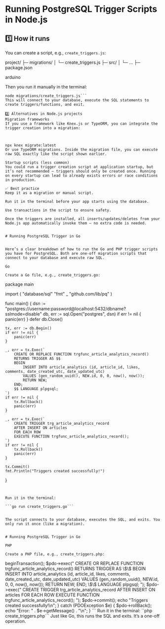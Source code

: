 



# Running PostgreSQL Trigger Scripts in Node.js

## 1️⃣ How it runs

You can create a script, e.g., `create_triggers.js`:

project/
├─ migrations/
│ └─ create_triggers.js
├─ src/
│ └─ ...
├─ package.json

arduino


Then you run it manually in the terminal:

```
node migrations/create_triggers.js```
This will connect to your database, execute the SQL statements to create triggers/functions, and exit.

2️⃣ Alternatives in Node.js projects
Migration frameworks
If you use a framework like Knex.js or TypeORM, you can integrate the trigger creation into a migration:



npx knex migrate:latest
Or use TypeORM migrations. Inside the migration file, you can execute raw SQL exactly like the script shown earlier.

Startup scripts (less common)
You could run a trigger creation script at application startup, but it’s not recommended — triggers should only be created once. Running on every startup can lead to already exists errors or race conditions in production.

✅ Best practice
Keep it as a migration or manual script.

Run it in the terminal before your app starts using the database.

Use transactions in the script to ensure safety.

Once the triggers are installed, all inserts/updates/deletes from your Node.js app automatically invoke them — no extra code is needed.


# Running PostgreSQL Trigger in Go


Here’s a clear breakdown of how to run the Go and PHP trigger scripts you have for PostgreSQL. Both are one-off migration scripts that connect to your database and execute raw SQL.

Go

Create a Go file, e.g., create_triggers.go:
```
package main

import (
    "database/sql"
    "fmt"
    _ "github.com/lib/pq"
)

func main() {
    dsn := "postgres://username:password@localhost:5432/dbname?sslmode=disable"
    db, err := sql.Open("postgres", dsn)
    if err != nil {
        panic(err)
    }
    defer db.Close()

    tx, err := db.Begin()
    if err != nil {
        panic(err)
    }

    _, err = tx.Exec(`
        CREATE OR REPLACE FUNCTION trgfunc_article_analytics_record()
        RETURNS TRIGGER AS $$
        BEGIN
            INSERT INTO article_analytics (id, article_id, likes, comments, date_created_utc, date_updated_utc)
            VALUES (gen_random_uuid(), NEW.id, 0, 0, now(), now());
            RETURN NEW;
        END;
        $$ LANGUAGE plpgsql;
    `)
    if err != nil {
        tx.Rollback()
        panic(err)
    }

    _, err = tx.Exec(`
        CREATE TRIGGER trg_article_analytics_record
        AFTER INSERT ON articles
        FOR EACH ROW
        EXECUTE FUNCTION trgfunc_article_analytics_record();
    `)
    if err != nil {
        tx.Rollback()
        panic(err)
    }

    tx.Commit()
    fmt.Println("Triggers created successfully!")
}

```


Run it in the terminal:

```go run create_triggers.go```


The script connects to your database, executes the SQL, and exits. You only run it once (like a migration).


# Running PostgreSQL Trigger in Go

PHP

Create a PHP file, e.g., create_triggers.php:
```
<?php
$dsn = "pgsql:host=localhost;port=5432;dbname=your_db;user=your_user;password=your_password";

try {
    $pdo = new PDO($dsn);

    $pdo->beginTransaction();

    $pdo->exec("
        CREATE OR REPLACE FUNCTION trgfunc_article_analytics_record()
        RETURNS TRIGGER AS \$\$
        BEGIN
            INSERT INTO article_analytics (id, article_id, likes, comments, date_created_utc, date_updated_utc)
            VALUES (gen_random_uuid(), NEW.id, 0, 0, now(), now());
            RETURN NEW;
        END;
        \$\$ LANGUAGE plpgsql;
    ");

    $pdo->exec("
        CREATE TRIGGER trg_article_analytics_record
        AFTER INSERT ON articles
        FOR EACH ROW
        EXECUTE FUNCTION trgfunc_article_analytics_record();
    ");

    $pdo->commit();
    echo "Triggers created successfully!\n";

} catch (PDOException $e) {
    $pdo->rollBack();
    echo "Error: " . $e->getMessage() . "\n";
}
```

Run it in the terminal:

``php create_triggers.php```


Just like Go, this runs the SQL and exits. It’s a one-off operation.